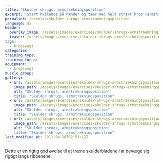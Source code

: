 ```yaml
---
title: "Skulder shrugs, armstrækningsposition"
excerpt: "Start hvilende på hænder og tæer med helt strakt krop (armstrækningsposition) og skub helt op i skuldrene. Fasthold positionen men fald ned i skuldrene, så skulderbladene kommer tættere på hinanden."
permalink: /oevelse/skulder-shrugs-armstraekningsposition
language: da
header:
  overlay_image: /assets/images/exercises/skulder-shrugs-armstraekningsposition-0.jpg
  teaser: /assets/images/exercises/skulder-shrugs-armstraekningsposition-0.jpg
tags:
  - kropsvægt
categories:
training_type: 
training_focus: 
equipment:
  - kropsvægt
muscle_group:
gallery:
  - url: /assets/images/exercises/skulder-shrugs-armstraekningsposition-0.jpg
    image_path: /assets/images/exercises/skulder-shrugs-armstraekningsposition-0.jpg
    alt: "Skulder shrugs, armstrækningsposition"
    title: "Skulder shrugs, armstrækningsposition"
  - url: /assets/images/exercises/skulder-shrugs-armstraekningsposition-1.jpg
    image_path: /assets/images/exercises/skulder-shrugs-armstraekningsposition-1.jpg
    alt: "Skulder shrugs, armstrækningsposition"
    title: "Skulder shrugs, armstrækningsposition"
  - url: /assets/images/exercises/skulder-shrugs-armstraekningsposition-2.jpg
    image_path: /assets/images/exercises/skulder-shrugs-armstraekningsposition-2.jpg
    alt: "Skulder shrugs, armstrækningsposition"
    title: "Skulder shrugs, armstrækningsposition"
last_modified_at: 2011-04-26T02:53:12Z
---
```


Dette er en rigtig god øvelse til at træne skulderbladene i at bevæge sig rigtigt langs ribbenene.
